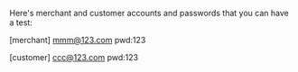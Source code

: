Here's merchant and customer accounts and passwords that you can have a test:

[merchant]
mmm@123.com
pwd:123

[customer]
ccc@123.com
pwd:123
